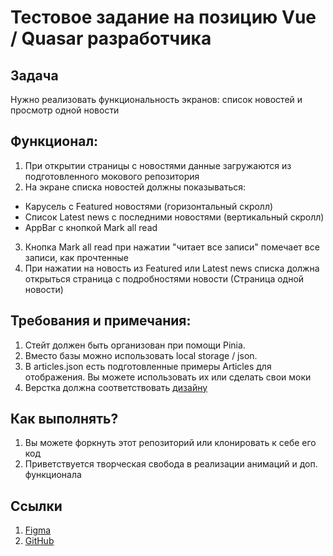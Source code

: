# Тестовое задание на позицию Vue / Quasar разработчика

## Задача
Нужно реализовать функциональность экранов: список новостей и просмотр одной новости

## Функционал:

1. При открытии страницы с новостями данные загружаются из подготовленного мокового репозитория
2. На экране списка новостей должны показываться:
  - Карусель с Featured новостями (горизонтальный скролл)
  - Список Latest news c последними новостями (вертикальный скролл)
  - AppBar с кнопкой Mark all read
3. Кнопка Mark all read при нажатии "читает все записи" помечает все записи, как прочтенные
4. При нажатии на новость из Featured или Latest news списка должна открыться страница с подробностями новости (Страница одной новости)

## Требования и примечания:
1. Стейт должен быть организован при помощи Pinia.
2. Вместо базы можно использовать local storage / json.
3. В articles.json есть подготовленные примеры Articles для отображения. Вы можете использовать их или сделать свои моки
4. Верстка должна соответствовать [дизайну](https://www.figma.com/file/kaH6yTeQdEbDG436qmON4H/UI-for-Flutter-test?type=design&node-id=0%3A1&mode=design&t=Z1uuprYivdAXKIHf-1)

## Как выполнять?
1. Вы можете форкнуть этот репозиторий или клонировать к себе его код
2. Приветствуется творческая свобода в реализации анимаций и доп. функционала

## Ссылки
1. [Figma](https://www.figma.com/file/kaH6yTeQdEbDG436qmON4H/UI-for-Flutter-test?type=design&node-id=0%3A1&mode=design&t=Z1uuprYivdAXKIHf-1)
2. [GitHub](https://github.com/maiorov/test_quasar)
